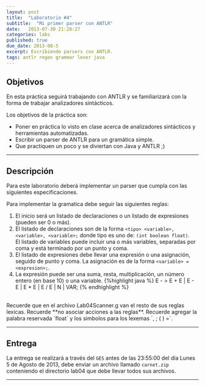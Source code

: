 ```yaml
---
layout: post
title:  "Laboratorio #4"
subtitle:  "Mi primer parser con ANTLR"
date:   2013-07-30 21:28:27
categories: labs
published: true
due_date: 2013-08-5
excerpt: Escribiendo parsers con ANTLR.
tags: antlr regex grammar lexer java
---
```


Objetivos
---------
En esta práctica seguirá trabajando con ANTLR y se familiarizará con la forma de trabajar analizadores sintácticos.

Los objetivos de la práctica son:
     
- Poner en práctica lo visto en clase acerca de analizadores sintácticos y herramientas automatizadas.
- Escribir un parser de ANTLR para un gramática simple.
- Que practiquen un poco y se diviertan con Java y ANTLR ;)

---
Descripción
-----------
     
Para este laboratorio deberá implementar un parser que cumpla con las siguientes especificaciones.
     
Para implementar la gramatica debe seguir las siguientes reglas:
1. El inicio será un listado de declaraciones o un listado de expresiones (pueden ser 0 o más).
2. El listado de declaraciones son de la forma `<tipo> <variable>, <variable>, <variable>;` donde tipo es uno de: `(int boolean float)`.  
El listado de variables puede incluir una o más variables, separadas por coma y está terminado por un punto y coma.
3. El listado de expresiones debe llevar una expresión o una asignación, seguido de punto y coma. La asignación es de la forma `<variable> = <expresion>;`.
4. La expresión puede ser una suma, resta, multiplicación, un número entero (en base 10) o una variable.
{%highlight java %}
    E - > E + E |
	  E - E |
	  E * E |
	  E / E |
	  N     |
	  VAR;
{% endhighlight %}

<br/>
Recuerde que en el archivo Lab04Scanner.g van el resto de sus reglas lexicas.  
Recuerde **no asociar acciones a las reglas**.  
Recuerde agregar la palabra reservada `float` y los simbolos para los lexemas `, ; ( ) =`.

---
     
Entrega
-------     

La entrega se realizará a través del `GES` antes de las 23:55:00 del día Lunes 5 de Agosto de 2013, debe enviar un archivo llamado `carnet.zip` conteniendo el directorio lab04 que debe llevar todos sus archivos.

---